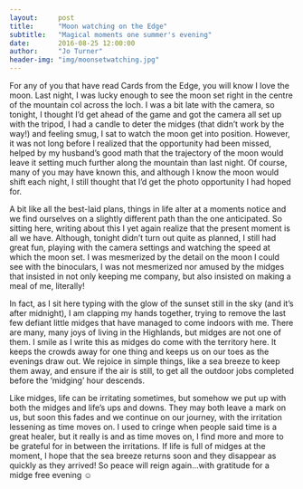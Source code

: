 ```yaml
---
layout:     post
title:      "Moon watching on the Edge"
subtitle:   "Magical moments one summer's evening"
date:       2016-08-25 12:00:00
author:     "Jo Turner"
header-img: "img/moonsetwatching.jpg"
---
```

For any of you that have read Cards from the Edge, you will know I love the moon. Last night, I was lucky enough to see the moon set right in the centre of the mountain col across the loch. I was a bit late with the camera, so tonight, I thought I’d get ahead of the game and got the camera all set up with the tripod, I had a candle to deter the midges (that didn’t work by the way!) and feeling smug, I sat to watch the moon get into position. However, it was not long before I realized that the opportunity had been missed, helped by my husband’s good math that the trajectory of the moon would leave it setting much further along the mountain than last night. Of course, many of you may have known this, and although I know the moon would shift each night, I still thought that I’d get the photo opportunity I had hoped for.   

A bit like all the best-laid plans, things in life alter at a moments notice and we find ourselves on a slightly different path than the one anticipated. So sitting here, writing about this I yet again realize that the present moment is all we have. Although, tonight didn’t turn out quite as planned, I still had great fun, playing with the camera settings and watching the speed at which the moon set. I was mesmerized by the detail on the moon I could see with the binoculars, I was not mesmerized nor amused by the midges that insisted in not only keeping me company, but also insisted on making a meal of me, literally! 

In fact, as I sit here typing with the glow of the sunset still in the sky (and it’s after midnight), I am clapping my hands together, trying to remove the last few defiant little midges that have managed to come indoors with me. There are many, many joys of living in the Highlands, but midges are not one of them. I smile as I write this as midges do come with the territory here. It keeps the crowds away for one thing and keeps us on our toes as the evenings draw out. We rejoice in simple things, like a sea breeze to keep them away, and ensure if the air is still, to get all the outdoor jobs completed before the ‘midging’ hour descends. 

Like midges, life can be irritating sometimes, but somehow we put up with both the midges and life’s ups and downs. They may both leave a mark on us, but soon this fades and we continue on our journey, with the irritation lessening as time moves on. I used to cringe when people said time is a great healer, but it really is and as time moves on, I find more and more to be grateful for in between the irritations. If life is full of midges at the moment, I hope that the sea breeze returns soon and they disappear as quickly as they arrived! So peace will reign again…with gratitude for a midge free evening ☺
